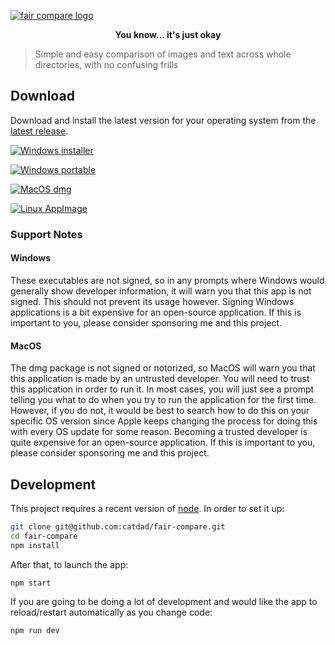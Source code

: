 [![fair compare logo](https://cdn.jsdelivr.net/gh/catdad-experiments/catdad-experiments-org@7cb300/fair-compare/logo.jpg)](https://github.com/catdad/fair-compare/)

<p align="center"><b>You know... it's just okay</b></p>

> Simple and easy comparison of images and text across whole directories, with no confusing frills

## Download

Download and install the latest version for your operating system from the [latest release][release].

[![Windows installer](https://img.shields.io/badge/Windows-installer-5dade2?style=for-the-badge&logo=windows)][release]

[![Windows portable](https://img.shields.io/badge/Windows-portable-58d68d?style=for-the-badge&logo=windows)][release]

[![MacOS dmg](https://img.shields.io/badge/MacOS-dmg-a6acaf?style=for-the-badge&logo=apple)][release]

[![Linux AppImage](https://img.shields.io/badge/Linux-AppImage-dc7633?style=for-the-badge&logo=linux&logoColor=white)][release]

[release]: https://github.com/catdad/fair-compare/releases/latest

### Support Notes

#### Windows

These executables are not signed, so in any prompts where Windows would generally show developer information, it will warn you that this app is not signed. This should not prevent its usage however. Signing Windows applications is a bit expensive for an open-source application. If this is important to you, please consider sponsoring me and this project.

#### MacOS

The dmg package is not signed or notorized, so MacOS will warn you that this application is made by an untrusted developer. You will need to trust this application in order to run it. In most cases, you will just see a prompt telling you what to do when you try to run the application for the first time. However, if you do not, it would be best to search how to do this on your specific OS version since Apple keeps changing the process for doing this with every OS update for some reason. Becoming a trusted developer is quite expensive for an open-source application. If this is important to you, please consider sponsoring me and this project.

## Development

This project requires a recent version of [node](https://nodejs.org/). In order to set it up:

```bash
git clone git@github.com:catdad/fair-compare.git
cd fair-compare
npm install
```

After that, to launch the app:

```bash
npm start
```

If you are going to be doing a lot of development and would like the app to reload/restart automatically as you change code:

```bash
npm run dev
```

